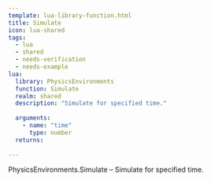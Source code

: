 ```yaml
---
template: lua-library-function.html
title: Simulate
icon: lua-shared
tags:
  - lua
  - shared
  - needs-verification
  - needs-example
lua:
  library: PhysicsEnvironments
  function: Simulate
  realm: shared
  description: "Simulate for specified time."
  
  arguments:
    - name: "time"
      type: number
  returns:
    
---
```


<div class="lua__search__keywords">
PhysicsEnvironments.Simulate &#x2013; Simulate for specified time.
</div>
